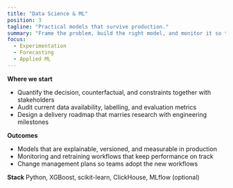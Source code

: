 ```yaml
---
title: "Data Science & ML"
position: 3
tagline: "Practical models that survive production."
summary: "Frame the problem, build the right model, and monitor it so that the business trusts the recommendations."
focus:
  - Experimentation
  - Forecasting
  - Applied ML
---
```


**Where we start**
- Quantify the decision, counterfactual, and constraints together with stakeholders
- Audit current data availability, labelling, and evaluation metrics
- Design a delivery roadmap that marries research with engineering milestones

**Outcomes**
- Models that are explainable, versioned, and measurable in production
- Monitoring and retraining workflows that keep performance on track
- Change management plans so teams adopt the new workflows

**Stack**
Python, XGBoost, scikit-learn, ClickHouse, MLflow (optional)
